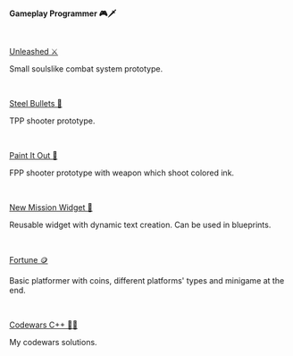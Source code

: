 <b>Gameplay Programmer 🎮🗡️</b>

</br>

[Unleashed ⚔️](https://github.com/apokrif6/Unleashed)

Small soulslike combat system prototype.

</br>

[Steel Bullets 🔫](https://github.com/apokrif6/SteelBullets)

TPP shooter prototype.

</br>

[Paint It Out 🎨](https://github.com/apokrif6/PaintItOut)

FPP shooter prototype with weapon which shoot colored ink.

</br>

[New Mission Widget 📔](https://github.com/apokrif6/NewMissionWidget)

Reusable widget with dynamic text creation. Can be used in blueprints.

</br>

[Fortune 🪙](https://github.com/apokrif6/Fortune)

Basic platformer with coins, different platforms' types and minigame at the end.

</br>

[Codewars C++ 👨‍💻](https://github.com/apokrif6/codewars-cpp)

My codewars solutions.
